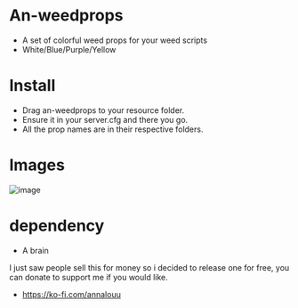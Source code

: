 # An-weedprops
- A set of colorful weed props for your weed scripts
- White/Blue/Purple/Yellow

# Install
- Drag an-weedprops to your resource folder.
- Ensure it in your server.cfg and there you go.
- All the prop names are in their respective folders.

# Images
![image](https://github.com/user-attachments/assets/87838941-83c3-49da-b5b9-34d9f8821cad)

# dependency 
- A brain


I just saw people sell this for money so i decided to release one for free, you can donate to support me if you would like.

- https://ko-fi.com/annalouu
